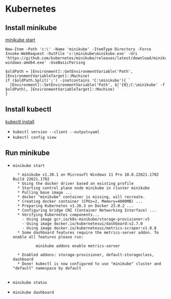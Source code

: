# Kubernetes

## Install minikube
[minikube start](https://minikube.sigs.k8s.io/docs/start/)

```shell
New-Item -Path 'c:\' -Name 'minikube' -ItemType Directory -Force
Invoke-WebRequest -OutFile 'c:\minikube\minikube.exe' -Uri 'https://github.com/kubernetes/minikube/releases/latest/download/minikube-windows-amd64.exe' -UseBasicParsing
```

```shell
$oldPath = [Environment]::GetEnvironmentVariable('Path', [EnvironmentVariableTarget]::Machine)
if ($oldPath.Split(';') -inotcontains 'C:\minikube'){ `
  [Environment]::SetEnvironmentVariable('Path', $('{0};C:\minikube' -f $oldPath), [EnvironmentVariableTarget]::Machine) `
}
```

## Install kubectl
[kubectl install](https://kubernetes.io/docs/tasks/tools/install-kubectl-windows/)

- `kubectl version --client --output=yaml`
- `kubectl config view`

## Run minikube
- `minikube start`
  ```shell
    * minikube v1.30.1 on Microsoft Windows 11 Pro 10.0.22621.1702 Build 22621.1702
    * Using the docker driver based on existing profile
    * Starting control plane node minikube in cluster minikube
    * Pulling base image ...
    * docker "minikube" container is missing, will recreate.
    * Creating docker container (CPUs=2, Memory=4000MB) ...
    * Preparing Kubernetes v1.26.3 on Docker 23.0.2 ...
    * Configuring bridge CNI (Container Networking Interface) ...
    * Verifying Kubernetes components...
      - Using image gcr.io/k8s-minikube/storage-provisioner:v5
      - Using image docker.io/kubernetesui/dashboard:v2.7.0
      - Using image docker.io/kubernetesui/metrics-scraper:v1.0.8
    * Some dashboard features require the metrics-server addon. To enable all features please run:
    
            minikube addons enable metrics-server
    
    * Enabled addons: storage-provisioner, default-storageclass, dashboard
    * Done! kubectl is now configured to use "minikube" cluster and "default" namespace by default
    
  ```

- `minikube status`
- `minikube dashboard`